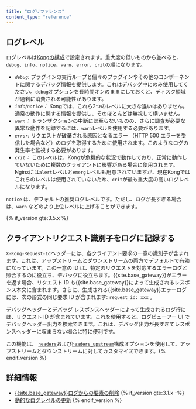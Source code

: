 ```yaml
---
title: "ログリファレンス"
content_type: "reference"
---
```

ログレベル
-----

ログレベルは[Kongの構成](/gateway/{{page.release}}/reference/configuration/#log_level)で設定されます。重大度の低いものから並べると、`debug`、`info`、`notice`、`warn`、`error`、`crit`の順になります。

* *`debug`:* プラグインの実行ループと個々のプラグインやその他のコンポーネントに関するデバッグ情報を提供します。これはデバッグ中にのみ使用してください。`debug`オプションを長時間オンのままにしておくと、ディスク領域が過剰に消費される可能性があります。
* *`info`/`notice`：* Kongでは、これら2つのレベルに大きな違いはありません。通常の動作に関する情報を提供し、そのほとんどは無視して構いません。
* *`warn`：* トランザクションの中断には至らないものの、さらに調査が必要な異常な動作を記録するには、`warn`レベルを使用する必要があります。
* *`error`:* リクエストが破棄される原因となるエラー （HTTP 500 エラーを受信した場合など）のログを取得するために使用されます。このようなログの発生率を監視する必要があります。
* *`crit`：* このレベルは、Kongが危機的な状況で動作しており、正常に動作していないために複数のクライアントに影響がある場合に使用されます。Nginxには`alert`レベルと`emerg`レベルも用意されていますが、現在Kongではこれらのレベルは使用されていないため、`crit`が最も重大度の高いログレベルになります。

`notice` は、デフォルトの推奨ログレベルです。ただし、ログが長すぎる場合は、`warn` などのより上位レベルに上げることができます。

{% if_version gte:3.5.x %}

クライアントリクエスト識別子をログに記録する
----------------------

`X-Kong-Request-Id`ヘッダーには、各クライアント要求の一意の識別子が含まれます。これは、アップストリームとダウンストリームの両方でデフォルトで有効になっています。この一意の ID は、特定のリクエストを対応するエラーログと照合するのに役立ち、デバッグに役立ちます。{{site.base_gateway}}がエラーを返す場合、リクエスト ID も{{site.base_gateway}}によって生成されるレスポンス本文に含まれます。さらに、生成される{{site.base_gateway}}エラーログには、次の形式の同じ要求 ID が含まれます: `request_id: xxx` 。

デバッグヘッダーとデバッグ レスポンスヘッダーによって生成されるログ行には、リクエスト ID が含まれています。これを使用すると、ログビューアー UI でデバッグヘッダー出力を検索できます。これは、デバッグ出力が長すぎてレスポンスヘッダーに収まらない場合に特に便利です。

この機能は、 [`headers`](/gateway/latest/reference/configuration/#headers)および[`headers_upstream`](/gateway/latest/reference/configuration/#headers_upstream)構成オプションを使用して、アップストリームとダウンストリームに対してカスタマイズできます。{% endif_version %}

詳細情報
----

* [{{site.base_gateway}}ログからの要素の削除](/gateway/{{page.release}}/production/logging/customize-gateway-logs/)
{% if_version gte:3.1.x -%}
* [動的なログレベルの更新](/gateway/{{page.release}}/production/logging/update-log-level-dynamically/) {% endif_version %}

